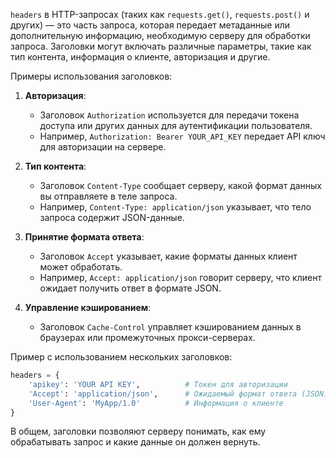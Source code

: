 


`headers` в HTTP-запросах (таких как `requests.get()`, `requests.post()` и других) — это часть запроса, которая передает метаданные или дополнительную информацию, необходимую серверу для обработки запроса. Заголовки могут включать различные параметры, такие как тип контента, информация о клиенте, авторизация и другие.

Примеры использования заголовков:

1. **Авторизация**:
   - Заголовок `Authorization` используется для передачи токена доступа или других данных для аутентификации пользователя.
   - Например, `Authorization: Bearer YOUR_API_KEY` передает API ключ для авторизации на сервере.

2. **Тип контента**:
   - Заголовок `Content-Type` сообщает серверу, какой формат данных вы отправляете в теле запроса.
   - Например, `Content-Type: application/json` указывает, что тело запроса содержит JSON-данные.

3. **Принятие формата ответа**:
   - Заголовок `Accept` указывает, какие форматы данных клиент может обработать.
   - Например, `Accept: application/json` говорит серверу, что клиент ожидает получить ответ в формате JSON.

4. **Управление кэшированием**:
   - Заголовок `Cache-Control` управляет кэшированием данных в браузерах или промежуточных прокси-серверах.

Пример с использованием нескольких заголовков:

```python
headers = {
    'apikey': 'YOUR API KEY',          # Токен для авторизации
    'Accept': 'application/json',      # Ожидаемый формат ответа (JSON)
    'User-Agent': 'MyApp/1.0'          # Информация о клиенте
}
```

В общем, заголовки позволяют серверу понимать, как ему обрабатывать запрос и какие данные он должен вернуть.